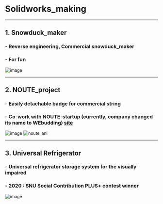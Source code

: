 # Solidworks_making
- - -

## 1. Snowduck_maker
### - Reverse engineering, Commercial snowduck_maker 
### - For fun
![image](https://user-images.githubusercontent.com/74540268/169968584-c470d766-c87b-4080-9d84-2b948e47175a.png)

- - -

## 2. NOUTE_project
### - Easily detachable badge for commercial string
### - Co-work with NOUTE-startup (currently, company changed its name to WEbudding) [site](https://www.webudding.com/home)
![image](https://user-images.githubusercontent.com/74540268/169978837-1526e973-bbee-447e-965b-0ffb6ca7b1ce.png) ![noute_ani](https://user-images.githubusercontent.com/74540268/169978295-0700ac23-2b37-4637-8d36-725c7ffc0819.gif)

- - -

## 3. Universal Refrigerator
### - Universal refrigerator storage system for the visually impaired
### - 2020 : SNU Social Contribution PLUS+ contest winner
![image](https://user-images.githubusercontent.com/74540268/169968702-6ea9f29f-1507-4a10-8413-0baa380fa894.png)
